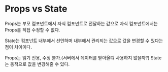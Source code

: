 # Props vs State
Props는 부모 컴포넌트에서 자식 컴포넌트로 전달하는 값으로 자식 컴포넌트에서는 Props를 직접 수정할 수 없다.

State는 컴포넌트 내부에서 선언하며 내부에서 관리되는 값으로 값을 변경할 수 있다는 점이 차이이다.

Props는 읽기 전용, 수정 불가.(서버에서 데이터를 받아올떄 사용하지 않을까?)
State는 동적으로 값을 변경해줄 수 있다.